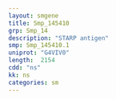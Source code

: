 ```yaml
---
layout: smgene
title: Smp_145410
grp: Smp_14
description: "STARP antigen"
smp: Smp_145410.1
uniprot: "G4VIV0"
length:  2154
cdd: "ns"
kk: ns
categories: sm
---
```

